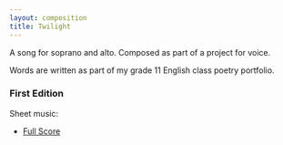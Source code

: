 ```yaml
---
layout: composition
title: Twilight
---
```


A song for soprano and alto. Composed as part of a project for voice.

Words are written as part of my grade 11 English class poetry portfolio.

### First Edition

Sheet music:

* [Full Score](files/music/twilight.pdf)